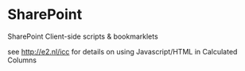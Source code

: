 SharePoint
==========

SharePoint Client-side scripts &amp; bookmarklets

see http://e2.nl/icc for details on using Javascript/HTML in Calculated Columns
